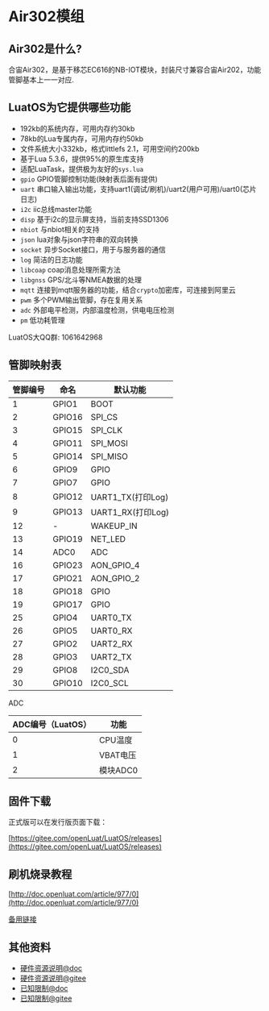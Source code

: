# Air302模组

## Air302是什么?

合宙Air302，是基于移芯EC616的NB-IOT模块，封装尺寸兼容合宙Air202，功能管脚基本上一一对应.

## LuatOS为它提供哪些功能

* 192kb的系统内存，可用内存约30kb
* 78kb的Lua专属内存，可用内存约50kb
* 文件系统大小332kb，格式littlefs 2.1，可用空间约200kb
* 基于Lua 5.3.6，提供95%的原生库支持
* 适配LuaTask，提供极为友好的`sys.lua`
* `gpio` GPIO管脚控制功能(映射表后面有提供)
* `uart` 串口输入输出功能，支持uart1(调试/刷机)/uart2(用户可用)/uart0(芯片日志)
* `i2c` iic总线master功能
* `disp` 基于i2c的显示屏支持，当前支持SSD1306
* `nbiot` 与nbiot相关的支持
* `json` lua对象与json字符串的双向转换
* `socket` 异步Socket接口，用于与服务器的通信
* `log` 简洁的日志功能
* `libcoap` coap消息处理所需方法
* `libgnss` GPS/北斗等NMEA数据的处理
* `mqtt` 连接到mqtt服务器的功能，结合`crypto`加密库，可连接到阿里云
* `pwm` 多个PWM输出管脚，存在复用关系
* `adc` 外部电平检测，内部温度检测，供电电压检测
* `pm` 低功耗管理

LuatOS大QQ群: 1061642968

## 管脚映射表

| 管脚编号 | 命名   | 默认功能          |
| -------- | ------ | ----------------- |
| 1        | GPIO1  | BOOT              |
| 2        | GPIO16 | SPI_CS            |
| 3        | GPIO15 | SPI_CLK           |
| 4        | GPIO11 | SPI_MOSI          |
| 5        | GPIO14 | SPI_MISO          |
| 6        | GPIO9  | GPIO              |
| 7        | GPIO7  | GPIO              |
| 8        | GPIO12 | UART1_TX(打印Log) |
| 9        | GPIO13 | UART1_RX(打印Log) |
| 12       | -      | WAKEUP_IN         |
| 13       | GPIO19 | NET_LED           |
| 14       | ADC0   | ADC               |
| 16       | GPIO23 | AON_GPIO_4        |
| 17       | GPIO21 | AON_GPIO_2        |
| 18       | GPIO18 | GPIO              |
| 19       | GPIO17 | GPIO              |
| 25       | GPIO4  | UART0_TX          |
| 26       | GPIO5  | UART0_RX          |
| 27       | GPIO2  | UART2_RX          |
| 28       | GPIO3  | UART2_TX          |
| 29       | GPIO8  | I2C0_SDA          |
| 30       | GPIO10 | I2C0_SCL          |

ADC

| ADC编号（LuatOS） | 功能     |
| ----------------- | -------- |
| 0                 | CPU温度  |
| 1                 | VBAT电压 |
| 2                 | 模块ADC0 |

## 固件下载

正式版可以在发行版页面下载：

[https://gitee.com/openLuat/LuatOS/releases](https://gitee.com/openLuat/LuatOS/releases)

## 刷机烧录教程

[http://doc.openluat.com/article/977/0](http://doc.openluat.com/article/977/0)

[备用链接](https://gitee.com/openLuat/LuatOS/blob/master/bsp/air302/userdoc/burn_guide.md)

## 其他资料

* [硬件资源说明@doc](http://doc.openluat.com/article/978/0)
* [硬件资源说明@gitee](https://gitee.com/openLuat/LuatOS/blob/master/bsp/air302/userdoc/hw_resources.md)
* [已知限制@doc](http://doc.openluat.com/article/979/0)
* [已知限制@gitee](https://gitee.com/openLuat/LuatOS/blob/master/bsp/air302/userdoc/limits.md)
